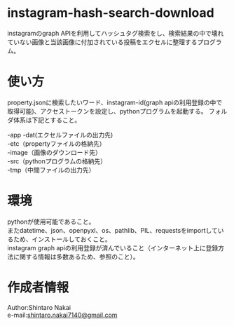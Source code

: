 # instagram-hash-search-download
instagramのgraph APIを利用してハッシュタグ検索をし、検索結果の中で壊れていない画像と当該画像に付加されている投稿をエクセルに整理するプログラム。

# 使い方
property.jsonに検索したいワード、instagram-id(graph apiの利用登録の中で取得可能)、アクセストークンを設定し、pythonプログラムを起動する。
フォルダ体系は下記とすること。

    
-app
  -dat(エクセルファイルの出力先)  
  -etc（propertyファイルの格納先）  
  -image（画像のダウンロード先）  
  -src（pythonプログラムの格納先）  
  -tmp（中間ファイルの出力先）  
    

# 環境
pythonが使用可能であること。  
またdatetime、json、openpyxl、os、pathlib、PIL、requestsをimportしているため、インストールしておくこと。  
instagram graph apiの利用登録が済んでいること（インターネット上に登録方法に関する情報は多数あるため、参照のこと）。  

# 作成者情報
Author:Shintaro Nakai  
e-mail:shintaro.nakai7140@gmail.com
